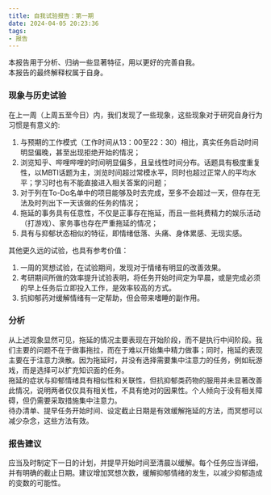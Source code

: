 ```yaml
---
title: 自我试验报告：第一期
date: 2024-04-05 20:23:36
tags:
- 报告
---
```

本报告用于分析、归纳一些显著特征，用以更好的完善自我。  
本报告的最终解释权属于自身。
<!--more-->

### 现象与历史试验
在上一周（上周五至今日）内，我们发现了一些现象，这些现象对于研究自身行为习惯是有意义的:  
1. 与预期的工作模式（工作时间从13：00至22：30）相比，真实任务启动时间明显偏晚，甚至出现拒绝开始的情况；  
2. 浏览知乎、哔哩哔哩的时间明显偏多，且呈线性时间分布。话题具有极度重复性，以MBTI话题为主，浏览时间超过常模水平，同时也超过正常人的平均水平；学习时也有不能直接进入相关答案的问题；  
3. 对于列在To-Do名单中的项目能够及时去完成，至多不会超过一天，但存在无法及时列出下一天该做的任务的情况；  
4. 拖延的事务具有任意性，不仅是正事存在拖延，而且一些耗费精力的娱乐活动（打游戏）、家务事也存在严重拖延的情况；
5. 具有与抑郁状态相似的特征，即情绪低落、头痛、身体累感、无现实感。  

其他更久远的试验，也具有参考价值：  
1. 一周的冥想试验，在试验期间，发现对于情绪有明显的改善效果。
2. 考研期间所做的效率提升试验表明，将任务开始时间定为早晨，或是完成必须的早上任务后立即投入工作，是效率较高的方式。
3. 抗抑郁药对缓解情绪有一定帮助，但会带来嗜睡的副作用。

### 分析
从上述现象显然可见，拖延的情况主要表现在开始阶段，而不是执行中间阶段。我们主要的问题不在于做事拖拉，而在于难以开始集中精力做事；同时，拖延的表现主要在于注意力涣散。因为拖延时，并没有选择需要集中注意力的任务，例如玩游戏，而是选择可以扩充知识面的任务。  
拖延的症状与抑郁情绪具有相似性和关联性，但抗抑郁类药物的服用并未显著改善此情况，说明两者仅仅具有相关性，不具有绝对的因果性。个人倾向于没有相关障碍，但仍需要采取措施集中注意力。  
待办清单、提早任务开始时间、设定截止日期是有效缓解拖延的方法，而冥想可以减少杂念，这些方法有效。

### 报告建议
应当及时制定下一日的计划，并提早开始时间至清晨以缓解。每个任务应当详细，并有明确的截止日期。建议增加冥想次数，缓解抑郁情绪的发生，以减少抑郁造成的变数的可能性。